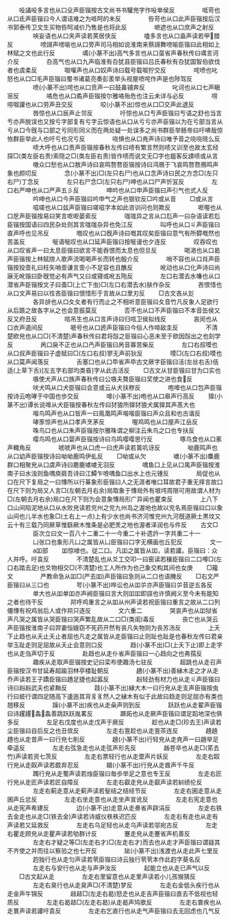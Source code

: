 <!-- { "loadSidebar": true } -->
　　吺讘吺多言也从口殳声臣锴按古文尚书书驩兠字作吺单侯反
　　
　　呧苛也从口氐声臣锴曰今人谓诘难之为呧呵的未反
　　
　　呰苛也从口此声臣锴按后汉书郭泰传卫文生买物呰呵减价乃售是也将此反
　　
　　嗻遮也从口庶声之射反
　　
　　唊妄语也从口夹声读若荚居侠反
　　
　　嗑多言也从口盍声读若甲腊反
　　
　　嗙謌声嗙喻也从口旁声司马相如说淮南来蔡謌舞嗙喻臣锴曰此相如上林赋之文也此行反
　　
　　噧(小篆不出)高气多言也从口虿省声春秋传曰噧言诃介反
　　
　　叴高气也从口九声临淮有叴犹县臣锴曰吕氏春秋有叴犹国智伯欲伐者也虞柔反
　　
　　呶嚾声也从口奴声诗曰载号载呶狞交反
　　
　　咤喷也叱怒也从口□毛声臣锴曰蜀书诸葛亮奏彭羕举头视屋喷咤作声是也陟驾反
　　
　　喷(小篆不出)咤也从口贲声一曰鼓鼻铺奔反
　　
　　叱诃也从口七声瞋宻反
　　
　　噊危也从口矞声臣锴按尔雅噊殆危也注云未详与必反
　　
　　唠唠呶讙也从口劳声丑交反
　　
　　咬(小篆不出)惊也从口□交声此退反
　　
　　唇惊也从口辰声止邻反
　　
　　吁惊也从口亐声臣锴曰亐语之舒也当言亐亦声脱误也又按亏字部复有亏字云惊语也从口从亏亏亦声臣锴以为在亏部当言从亏从口今旣与口部之亏同形同义而在两处疑一处误多之尚书群臣举鲧帝曰吁咈哉惊恠群臣举此人也吁亏也况亏反
　　
　　哓惧也从口尭声诗曰唯予音之哓哓晓么反
　　
　　啧大呼也从口责声臣锴按春秋左传曰啧有繁言然则啧又训至也故太玄经探□(类左臣右责)索隠之□(类左臣右责)皆作啧而说文无□字也鉏客反謮啧或从言
　　
　　嗷众口愁也从口敖声诗曰哀鸣嗸嗸臣锴按诗曰鸿鴈于飞哀鸣嗸嗸鴈鸣声象也颜叨反
　　
　　念(小篆不出)□(左只右尸)也从口念声诗曰民之方念□(左只右尸)丁念反
　　
　　左只右尸念□(左只右尸)呻也从口尸声忻冝反
　　
　　左口右严呻也从口严声五彡反
　　
　　呻吟也从口申声臣锴曰声引气也式人反
　　
　　吟呻也从口今声臣锴曰吟申气之声也银钦反□吟或从音
　　□或从言
　　
　　嗞嗟也从口兹声臣锴曰嗟嗞字本如此咨训问也则欺反
　　
　　呝喔也从口戹声臣锴按易曰笑言呝呝晏索反
　　
　　哤哤异之言从口尨声一曰杂语读若尨臣锴按国语曰四民杂处则其言哤哤杂异也免江反
　　
　　叫呼也从口丩声臣锴曰直声呼也见吊反
　　
　　嘅叹也从口旣声诗曰嘅其叹矣臣锴曰意气有所欎嘅然也苦盖反
　　
　　唌语唌叹也从口延声臣锴曰按唌谩也夕连反
　　
　　叹吞叹也从口叹省声一曰太息臣锴曰欲言不能吞恨而太息也但旦反
　　
　　喝渇也从口曷声臣锴按上林赋牓人歌声流喝喝声长而转也殷介反
　　
　　哨不容也从口肖声臣锴按投壸礼曰枉矢哨壸谦言壸小不足容也且醮反
　　
　　吪动也从口化声诗曰尚寐无吪锴曰卧旣觉必有声气又曰或寝或吪五陁反
　　
　　左口右潜去水嗛也从口潜省声臣锴按文子曰蚉□(上亡下虫)□(左口右潜去水)肤作杂反
　　
　　吝恨惜也从口文声易曰以徃吝臣锴曰恨惜形于言故从口里刃反
　　□古文吝从彣
　　
　　各异辝也从口夂夂者有行而止之不相听意臣锴曰夂音竹凡反象人足欲行从后踬之故各字从之也会意振莫反
　　
　　否不也从口不声臣锴曰不本音缶侯又反又府丑反
　　
　　唁吊生也从口言声诗曰归唁卫侯拟线反
　　
　　哀闵也从口衣声遏间反
　　
　　嗁号也从口虒声臣锴曰今俗人作啼敌圭反
　　
　　不清楚欧皃也从口□(不清楚)声春秋传曰君将嗀之臣锴曰心恶未至于欧因嗀出之也刻学反
　　
　　呙口戾不正也从口冎声臣锴曰呙音寡苦柴反
　　
　　左口右叔嗼也从口叔声臣锴曰子虚赋曰□(左口右叔)寥无声前狄反
　　
　　嗼□(左口右叔)嗼也从口莫声闻落反
　　
　　舌塞口也从口氒省声氒古文厥字臣锴曰活(左丝右舌)佸适(上草下舌)[左五字右部均类昏]字从此古活反
　　□古文从甘臣锴曰甘为口实也
　　
　　嗾使犬声从口族声春秋传曰公嗾夫獒臣锴曰奖使之进也食反
　　
　　吠犬鸣从口犬臣锴曰会意或云从犬扶秽反
　　
　　咆嘷也从口包声臣锴按诗云咆哮于中国也歩交反
　　
　　嘷(小篆不出)咆也从口皋声行高反
　　獋(小篆不出)谭长说嘷从犬臣锴按春秋左传曰犲狼所獋犲狼犬属獋其声髙大也
　　
　　喈鸟鸣声也从口皆声一曰鳯凰鸣声喈喈臣锴曰声众且和也古谐反
　　
　　哮豕惊声也从口孝声烹茅反
　　
　　喔鸡鸣也从口屋声江岳反
　　
　　咮鸟口也从口朱声臣锴按尔雅咮谓之柳注云朱鸟之口也专扶反
　　
　　嘤鸟鸣也从口婴声臣锴按诗曰鸟鸣嘤嘤思行反
　　
　　啄鸟食也从口豖声輙角反
　　
　　唬唬声也从口虎一曰虎声读若暠叽讶反
　　
　　呦鹿鸣声也从口幼声臣锴按诗曰呦呦鹿鸣伊虬反
　　□呦或从欠
　　
　　噳(小篆不出)麋鹿群口相聚皃从口虞声诗曰麀鹿噳噳无羽反
　　
　　喁鱼口上见从口禺声臣锴按淮南子曰水浊则鱼喁庾肩吾诗曰江鱏乍噞喁鱼口出水上也元锺反
　　
　　局促也从口在尺下复局之一曰慱所以行棊象形臣锴曰人之无涯者唯口耳故君子重无择言故口在尺下则为局又人言□(左朝去月右余)局取象于慱局外有垠堮周限可用故谓人材为□(左朝去月右余)局口在尺下则为会意象慱局形广异闻也瞿束反
　　
　　上八下口山间陷泥地从口从水败皃读若兖州之兖九州岛之渥地也故以兖名焉臣锴曰口以象山间也儿半水也象□(土右上一点)上有少水也尚书济河惟兖州九河旣道厥土黒坟又云十有三载乃同厥草惟繇厥木惟条是必肥羙之地也渥者泽润也与件反
　　古文□
　　
　　臣次立曰文一百八十二重二十一今重二十补遗訡一字共重二十一
　　
　　凵张口也象形凡凵之属皆从凵臣锴曰口字无横画也丘犯反
　　
　　文一
　　
　　a吅部
　　吅惊嘑也。従二口。凡吅之属皆从吅，读若讙。臣锴曰：众人并呼。吁袁反
　　
　　不清楚乱也从爻工交叩一曰窑读若穰臣锴曰二口噂□(左口右踏去足)也爻物相交□(不清楚)也工人所作为也己象交构其间也女庚
　　□籕文
　　
　　严教命急从吅□(严去吅)声臣锴曰急则从二口也语腌反
　　□右文严臣锴曰从三口也
　　
　　咢(小篆不出)哗讼也从吅屰亦声臣锴曰屰音逆五各反
　　
　　单大也从吅单吅亦声阙臣锴曰言大则吅吅即諠也许慎阙义至今未有能知之者也待干反
　　
　　喌呼鸡重言之从吅从州声读若祝臣锴曰重言之故从二口列僊慱有祝鸡翁后人或作喌只逐反
　　
　　文六重二
　　
　　哭哀声也从吅狱省声凡哭之属皆从哭臣锴曰哭声繁乱故从二口□(类闺)毒反
　　
　　丧亡也从哭云声臣锴按淮南子曰羿妻恒娥窃不死药开然有丧凡失物则为丧苏汤反
　　
　　上夭下止趋也从夭止夭止者屈也凡走之属皆从走臣锴曰止则趾也趾是也春秋左传曰君亲举玉趾走则足屈故从夭止会意则口反
　　
　　趋(小篆不出)□(上夭下止)即上走字也从走刍声切于反
　　
　　赴趋也从走仆省声臣锴曰一心趋向之也弗孺反
　　
　　趣疾从走取声臣锴按史记曰栾布使趣汤七驻反
　　
　　超跳也从走召声臣锴按汉书甘延寿超踰羽林亭楼耻朝反
　　
　　趫(小篆不出)善縁木走之才从走乔声读若王子蹻臣锴曰趫足捷也起嚣反
　　
　　赳轻劲有材力也从走丩声臣锴曰诗曰赳赳武夫也紧黝反
　　
　　跂(小篆不出)縁大木一曰行皃从走支声臣锴按虫行曰蚑行谓四足随高下逶迤其背豸豸然人之縁木有似于此故曰趋走则足屈亦有类也翘移反
　　
　　躁(小篆不出)疾也从走喿声则到反
　　
　　跃跃也从走翟声臣锴曰诗趯趯螽螽善跳跃跃胤畧反
　　
　　蹶跖也从走厥声臣锴曰谓足蹈地深也俱多反
　　
　　左足右戊度也从走戊声于厥反
　　
　　趁也从走□(珍去王)声读若尘臣锴曰自后反之也丑傧反
　　
　　左走右亶趁也从走亶茶连反
　　
　　趞趬趞也从走昔声一曰行皃七削反
　　
　　趬(小篆不出)行轻皃从走尭声一曰趬举足牵遥反
　　
　　左走右弦急走也从走弦声形先反
　　
　　趀苍卒也从走□(笫去竹)声读若资七茨反
　　
　　左走右票轻行也从走垔声片妖反
　　
　　左走右臤行皃从走臤声读若菣弃忍反
　　
　　趥(小篆不出)行皃从走酋声千牛反
　　
　　躅行皃从走蜀声读若烛臣锴曰毎歩举足之意也专王反
　　
　　左走右匠行皃从走匠声读若匠自障反
　　
　　左走右叡走皃从走叡声读若紃绩伦反
　　
　　左走右蓟走意从走蓟声读若髽结之结经节反
　　
　　左走右囷走意从走囷声丘忿反
　　
　　左走右坐走意也从走坐声宣讹反
　　
　　左走右宪走意也从走宪声希建反
　　
　　边(小篆不出)走意从走臱省声辟涓反
　　
　　左走右铁去金走也从走□(铁去金)声读若诗威仪秩秩迟匹反
　　
　　左走右有走也从走有声读若又延救反
　　
　　左走右乌足轻也从走乌声读若邬宛古反
　　
　　左走右瞿走顾皃从走瞿声读若劬群计反
　　
　　蹇走皃从走蹇省声机善反
　　
　　左走右才疑之等□(左走右才)□(左走右才)而去也从走才声臣锴曰谓嶷其不齐使之并而往以察验之也七开反
　　
　　跐(小篆不出)浅渡也从走此声七里反
　　
　　赹独行也从走匀声读若茕臣锴曰诗云独行茕茕本作此赹字葵名反
　　
　　左走右与安行也从走与声尹汝反
　　
　　起能立也从走已声气以反
　　□古文起从辵
　　
　　左走右里留意也从走里声读若小儿孩猴猜反
　　
　　左走右臭行也从走臭声□(不清楚)梦反
　　
　　左走右金低头疾行也从走金声牛锦反
　　
　　趌趌□(左走右曷)怒赱也从走吉声臣锴曰直去不低视也轻质反
　　
　　左走右曷趌□(左走右曷)从走曷声鸠歌反
　　
　　左走右睘疾也从走睘声读若讙吁袁反
　　
　　左走右乞直行也从走气声臣锴曰去无回虑也几气反
　　
